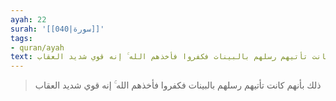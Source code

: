 ```yaml
---
ayah: 22
surah: '[[040|سورة]]'
tags:
- quran/ayah
text: ذلك بأنهم كانت تأتيهم رسلهم بالبينات فكفروا فأخذهم الله ۚ إنه قوي شديد العقاب
---
```

> ذلك بأنهم كانت تأتيهم رسلهم بالبينات فكفروا فأخذهم الله ۚ إنه قوي شديد العقاب
